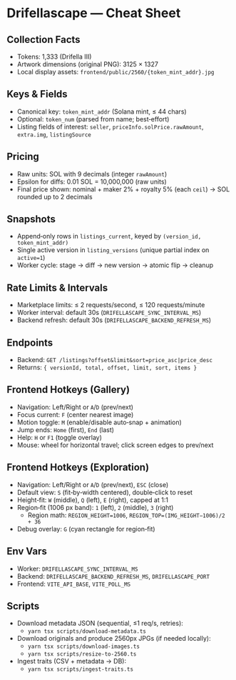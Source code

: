 # Drifellascape — Cheat Sheet

## Collection Facts

- Tokens: 1,333 (Drifella III)
- Artwork dimensions (original PNG): 3125 × 1327
- Local display assets: `frontend/public/2560/{token_mint_addr}.jpg`

## Keys & Fields

- Canonical key: `token_mint_addr` (Solana mint, ≤ 44 chars)
- Optional: `token_num` (parsed from name; best‑effort)
- Listing fields of interest: `seller`, `priceInfo.solPrice.rawAmount`, `extra.img`, `listingSource`

## Pricing

- Raw units: SOL with 9 decimals (integer `rawAmount`)
- Epsilon for diffs: 0.01 SOL = 10,000,000 (raw units)
- Final price shown: nominal + maker 2% + royalty 5% (each `ceil`) → SOL rounded up to 2 decimals

## Snapshots

- Append‑only rows in `listings_current`, keyed by `(version_id, token_mint_addr)`
- Single active version in `listing_versions` (unique partial index on `active=1`)
- Worker cycle: stage → diff → new version → atomic flip → cleanup

## Rate Limits & Intervals

- Marketplace limits: ≤ 2 requests/second, ≤ 120 requests/minute
- Worker interval: default 30s (`DRIFELLASCAPE_SYNC_INTERVAL_MS`)
- Backend refresh: default 30s (`DRIFELLASCAPE_BACKEND_REFRESH_MS`)

## Endpoints

- Backend: `GET /listings?offset&limit&sort=price_asc|price_desc`
- Returns: `{ versionId, total, offset, limit, sort, items }`

## Frontend Hotkeys (Gallery)

- Navigation: Left/Right or `A`/`D` (prev/next)
- Focus current: `F` (center nearest image)
- Motion toggle: `M` (enable/disable auto‑snap + animation)
- Jump ends: `Home` (first), `End` (last)
- Help: `H` or `F1` (toggle overlay)
- Mouse: wheel for horizontal travel; click screen edges to prev/next

## Frontend Hotkeys (Exploration)

- Navigation: Left/Right or `A`/`D` (prev/next), `ESC` (close)
- Default view: `S` (fit‑by‑width centered), double‑click to reset
- Height‑fit: `W` (middle), `Q` (left), `E` (right), capped at 1:1
- Region‑fit (1006 px band): `1` (left), `2` (middle), `3` (right)
  - Region math: `REGION_HEIGHT=1006`, `REGION_TOP=(IMG_HEIGHT−1006)/2 + 36`
- Debug overlay: `G` (cyan rectangle for region‑fit)

## Env Vars

- Worker: `DRIFELLASCAPE_SYNC_INTERVAL_MS`
- Backend: `DRIFELLASCAPE_BACKEND_REFRESH_MS`, `DRIFELLASCAPE_PORT`
- Frontend: `VITE_API_BASE`, `VITE_POLL_MS`

## Scripts

- Download metadata JSON (sequential, ≤1 req/s, retries):
  - `yarn tsx scripts/download-metadata.ts`
- Download originals and produce 2560px JPGs (if needed locally):
  - `yarn tsx scripts/download-images.ts`
  - `yarn tsx scripts/resize-to-2560.ts`
- Ingest traits (CSV + metadata → DB):
  - `yarn tsx scripts/ingest-traits.ts`
